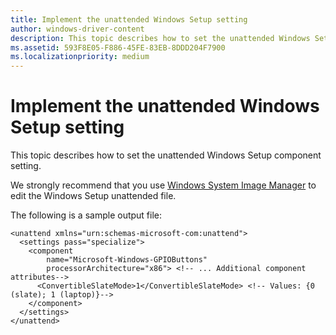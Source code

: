 ```yaml
---
title: Implement the unattended Windows Setup setting
author: windows-driver-content
description: This topic describes how to set the unattended Windows Setup component setting.
ms.assetid: 593F8E05-F886-45FE-83EB-8DDD204F7900
ms.localizationpriority: medium
---
```


# Implement the unattended Windows Setup setting


This topic describes how to set the unattended Windows Setup component setting.

We strongly recommend that you use [Windows System Image Manager](http://go.microsoft.com/fwlink/p/?linkid=324691) to edit the Windows Setup unattended file.

The following is a sample output file:

``` syntax
<unattend xmlns="urn:schemas-microsoft-com:unattend">
  <settings pass="specialize">
    <component
        name="Microsoft-Windows-GPIOButtons"
        processorArchitecture="x86"> <!-- ... Additional component attributes-->
      <ConvertibleSlateMode>1</ConvertibleSlateMode> <!-- Values: {0 (slate); 1 (laptop)}-->
    </component>
  </settings>
</unattend>
```

 

 




